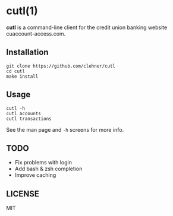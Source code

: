 # cutl(1)

**cutl** is a command-line client for the credit union banking website
cuaccount-access.com.

## Installation

```
git clone https://github.com/clehner/cutl
cd cutl
make install
```

## Usage

```
cutl -h
cutl accounts
cutl transactions
```

See the man page and `-h` screens for more info.

## TODO

- Fix problems with login
- Add bash & zsh completion
- Improve caching

## LICENSE

MIT
